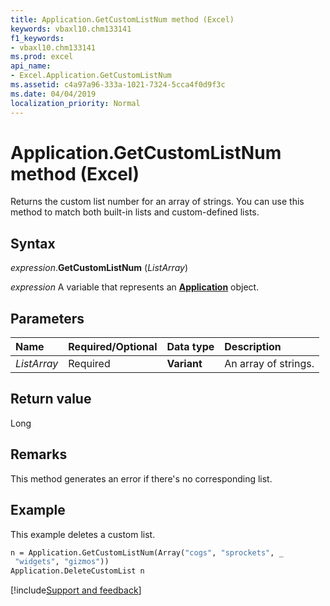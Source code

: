 ```yaml
---
title: Application.GetCustomListNum method (Excel)
keywords: vbaxl10.chm133141
f1_keywords:
- vbaxl10.chm133141
ms.prod: excel
api_name:
- Excel.Application.GetCustomListNum
ms.assetid: c4a97a96-333a-1021-7324-5cca4f0d9f3c
ms.date: 04/04/2019
localization_priority: Normal
---
```



# Application.GetCustomListNum method (Excel)

Returns the custom list number for an array of strings. You can use this method to match both built-in lists and custom-defined lists.


## Syntax

_expression_.**GetCustomListNum** (_ListArray_)

_expression_ A variable that represents an **[Application](Excel.Application(object).md)** object.


## Parameters

|Name|Required/Optional|Data type|Description|
|:-----|:-----|:-----|:-----|
| _ListArray_|Required| **Variant**|An array of strings.|

## Return value

Long


## Remarks

This method generates an error if there's no corresponding list.


## Example

This example deletes a custom list.


```vb
n = Application.GetCustomListNum(Array("cogs", "sprockets", _ 
 "widgets", "gizmos")) 
Application.DeleteCustomList n
```




[!include[Support and feedback](~/includes/feedback-boilerplate.md)]